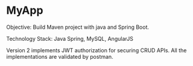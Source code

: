 # MyApp


Objective: Build Maven project with java and Spring Boot.  

Technology Stack: Java Spring, MySQL, AngularJS


Version 2 implements JWT authorization for securing CRUD APIs.
All the implementations are validated by postman.
